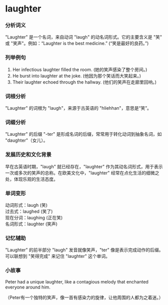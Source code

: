 # laughter

### 分析词义

  

"Laughter" 是一个名词，来自动词 "laugh" 的动名词形式。它的主要含义是 "笑" 或 "笑声"。例如：“Laughter is the best medicine.” (“笑是最好的良药。”)

  

### 列举例句

  

1.  Her infectious laughter filled the room. (她的笑声感染了整个房间。)
2.  He burst into laughter at the joke. (他因为那个笑话而大笑起来。)
3.  Their laughter echoed through the hallway. (他们的笑声在走廊里回响。)

  

### 词根分析

  

"Laughter" 的词根为 "laugh"，来源于古英语的 "hliehhan"，意思是“笑”。

  

### 词缀分析

  

"Laughter" 的后缀 "-ter" 是形成名词的后缀，常常用于转化动词到抽象名词，如 "daughter"（女儿）。

  

### 发展历史和文化背景

  

早在古英语时期，"laugh" 就已经存在，"laughter" 作为其动名词形式，用于表示一次或多次的笑声的总称。在欧美文化中，"laughter" 经常在点化生活的细微之处，体现乐观的生活态度。

  

### 单词变形

  

动词形式：laugh (笑)  
过去式：laughed (笑了)  
现在分词：laughing (正在笑)  
名词形式：laughter (笑声)

  

### 记忆辅助

  

"Laughter" 的前半部分 "laugh" 发音就像笑声，"ter" 像是表示完成动作的后缀。可以联想到 "笑得完成" 来记住 "laughter" 这个单词。

  

### 小故事

  

Peter had a unique laughter, like a contagious melody that enchanted everyone around him.

  

（Peter有一个独特的笑声，像一首有感染力的旋律，让他周围的人都为之着迷。）
